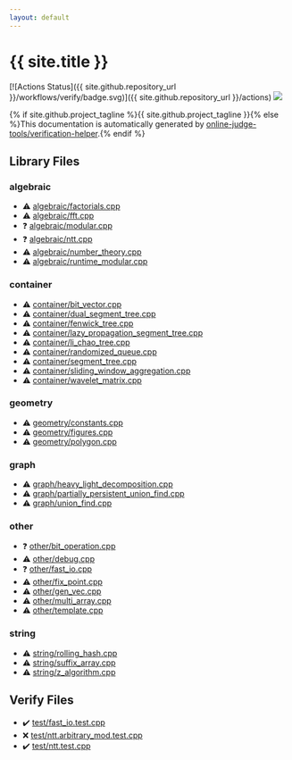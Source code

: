 ```yaml
---
layout: default
---
```


<!-- mathjax config similar to math.stackexchange -->
<script type="text/javascript" async
  src="https://cdnjs.cloudflare.com/ajax/libs/mathjax/2.7.5/MathJax.js?config=TeX-MML-AM_CHTML">
</script>
<script type="text/x-mathjax-config">
  MathJax.Hub.Config({
    TeX: { equationNumbers: { autoNumber: "AMS" }},
    tex2jax: {
      inlineMath: [ ['$','$'] ],
      processEscapes: true
    },
    "HTML-CSS": { matchFontHeight: false },
    displayAlign: "left",
    displayIndent: "2em"
  });
</script>

<script type="text/javascript" src="https://cdnjs.cloudflare.com/ajax/libs/jquery/3.4.1/jquery.min.js"></script>
<script src="https://cdn.jsdelivr.net/npm/jquery-balloon-js@1.1.2/jquery.balloon.min.js" integrity="sha256-ZEYs9VrgAeNuPvs15E39OsyOJaIkXEEt10fzxJ20+2I=" crossorigin="anonymous"></script>
<script type="text/javascript" src="assets/js/copy-button.js"></script>
<link rel="stylesheet" href="assets/css/copy-button.css" />


# {{ site.title }}

[![Actions Status]({{ site.github.repository_url }}/workflows/verify/badge.svg)]({{ site.github.repository_url }}/actions)
<a href="{{ site.github.repository_url }}"><img src="https://img.shields.io/github/last-commit/{{ site.github.owner_name }}/{{ site.github.repository_name }}" /></a>

{% if site.github.project_tagline %}{{ site.github.project_tagline }}{% else %}This documentation is automatically generated by <a href="https://github.com/online-judge-tools/verification-helper">online-judge-tools/verification-helper</a>.{% endif %}

## Library Files

<div id="c7f6ad568392380a8f4b4cecbaccb64c"></div>

### algebraic

* :warning: <a href="library/algebraic/factorials.cpp.html">algebraic/factorials.cpp</a>
* :warning: <a href="library/algebraic/fft.cpp.html">algebraic/fft.cpp</a>
* :question: <a href="library/algebraic/modular.cpp.html">algebraic/modular.cpp</a>
* :question: <a href="library/algebraic/ntt.cpp.html">algebraic/ntt.cpp</a>
* :warning: <a href="library/algebraic/number_theory.cpp.html">algebraic/number_theory.cpp</a>
* :warning: <a href="library/algebraic/runtime_modular.cpp.html">algebraic/runtime_modular.cpp</a>


<div id="5f0b6ebc4bea10285ba2b8a6ce78b863"></div>

### container

* :warning: <a href="library/container/bit_vector.cpp.html">container/bit_vector.cpp</a>
* :warning: <a href="library/container/dual_segment_tree.cpp.html">container/dual_segment_tree.cpp</a>
* :warning: <a href="library/container/fenwick_tree.cpp.html">container/fenwick_tree.cpp</a>
* :warning: <a href="library/container/lazy_propagation_segment_tree.cpp.html">container/lazy_propagation_segment_tree.cpp</a>
* :warning: <a href="library/container/li_chao_tree.cpp.html">container/li_chao_tree.cpp</a>
* :warning: <a href="library/container/randomized_queue.cpp.html">container/randomized_queue.cpp</a>
* :warning: <a href="library/container/segment_tree.cpp.html">container/segment_tree.cpp</a>
* :warning: <a href="library/container/sliding_window_aggregation.cpp.html">container/sliding_window_aggregation.cpp</a>
* :warning: <a href="library/container/wavelet_matrix.cpp.html">container/wavelet_matrix.cpp</a>


<div id="ed7daeb157cd9b31e53896ad3c771a26"></div>

### geometry

* :warning: <a href="library/geometry/constants.cpp.html">geometry/constants.cpp</a>
* :warning: <a href="library/geometry/figures.cpp.html">geometry/figures.cpp</a>
* :warning: <a href="library/geometry/polygon.cpp.html">geometry/polygon.cpp</a>


<div id="f8b0b924ebd7046dbfa85a856e4682c8"></div>

### graph

* :warning: <a href="library/graph/heavy_light_decomposition.cpp.html">graph/heavy_light_decomposition.cpp</a>
* :warning: <a href="library/graph/partially_persistent_union_find.cpp.html">graph/partially_persistent_union_find.cpp</a>
* :warning: <a href="library/graph/union_find.cpp.html">graph/union_find.cpp</a>


<div id="795f3202b17cb6bc3d4b771d8c6c9eaf"></div>

### other

* :question: <a href="library/other/bit_operation.cpp.html">other/bit_operation.cpp</a>
* :warning: <a href="library/other/debug.cpp.html">other/debug.cpp</a>
* :question: <a href="library/other/fast_io.cpp.html">other/fast_io.cpp</a>
* :warning: <a href="library/other/fix_point.cpp.html">other/fix_point.cpp</a>
* :warning: <a href="library/other/gen_vec.cpp.html">other/gen_vec.cpp</a>
* :warning: <a href="library/other/multi_array.cpp.html">other/multi_array.cpp</a>
* :warning: <a href="library/other/template.cpp.html">other/template.cpp</a>


<div id="b45cffe084dd3d20d928bee85e7b0f21"></div>

### string

* :warning: <a href="library/string/rolling_hash.cpp.html">string/rolling_hash.cpp</a>
* :warning: <a href="library/string/suffix_array.cpp.html">string/suffix_array.cpp</a>
* :warning: <a href="library/string/z_algorithm.cpp.html">string/z_algorithm.cpp</a>


## Verify Files

* :heavy_check_mark: <a href="verify/test/fast_io.test.cpp.html">test/fast_io.test.cpp</a>
* :x: <a href="verify/test/ntt.arbitrary_mod.test.cpp.html">test/ntt.arbitrary_mod.test.cpp</a>
* :heavy_check_mark: <a href="verify/test/ntt.test.cpp.html">test/ntt.test.cpp</a>


